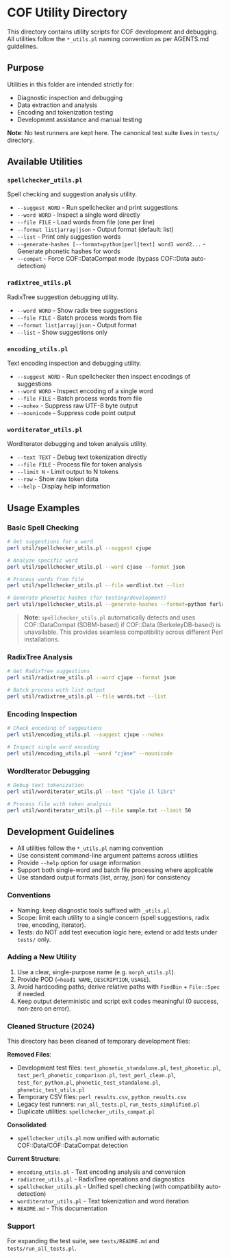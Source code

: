 # COF Utility Directory

This directory contains utility scripts for COF development and debugging. All utilities follow the `*_utils.pl` naming convention as per AGENTS.md guidelines.

## Purpose

Utilities in this folder are intended strictly for:
- Diagnostic inspection and debugging
- Data extraction and analysis  
- Encoding and tokenization testing
- Development assistance and manual testing

**Note**: No test runners are kept here. The canonical test suite lives in `tests/` directory.

## Available Utilities

### `spellchecker_utils.pl`
Spell checking and suggestion analysis utility.
- `--suggest WORD` - Run spellchecker and print suggestions
- `--word WORD` - Inspect a single word directly  
- `--file FILE` - Load words from file (one per line)
- `--format list|array|json` - Output format (default: list)
- `--list` - Print only suggestion words
- `--generate-hashes [--format=python|perl|text] word1 word2...` - Generate phonetic hashes for words
- `--compat` - Force COF::DataCompat mode (bypass COF::Data auto-detection)

### `radixtree_utils.pl`  
RadixTree suggestion debugging utility.
- `--word WORD` - Show radix tree suggestions
- `--file FILE` - Batch process words from file
- `--format list|array|json` - Output format
- `--list` - Show suggestions only

### `encoding_utils.pl`
Text encoding inspection and debugging utility.
- `--suggest WORD` - Run spellchecker then inspect encodings of suggestions
- `--word WORD` - Inspect encoding of a single word
- `--file FILE` - Batch process words from file
- `--nohex` - Suppress raw UTF-8 byte output
- `--nounicode` - Suppress code point output

### `worditerator_utils.pl`
WordIterator debugging and token analysis utility.
- `--text TEXT` - Debug text tokenization directly
- `--file FILE` - Process file for token analysis
- `--limit N` - Limit output to N tokens
- `--raw` - Show raw token data
- `--help` - Display help information

## Usage Examples

### Basic Spell Checking
```bash
# Get suggestions for a word
perl util/spellchecker_utils.pl --suggest cjupe

# Analyze specific word  
perl util/spellchecker_utils.pl --word cjase --format json

# Process words from file
perl util/spellchecker_utils.pl --file wordlist.txt --list

# Generate phonetic hashes (for testing/development)
perl util/spellchecker_utils.pl --generate-hashes --format=python furlan cjase lenghe
```

> **Note**: `spellchecker_utils.pl` automatically detects and uses COF::DataCompat 
> (SDBM-based) if COF::Data (BerkeleyDB-based) is unavailable. This provides 
> seamless compatibility across different Perl installations.

### RadixTree Analysis
```bash
# Get RadixTree suggestions
perl util/radixtree_utils.pl --word cjupe --format json

# Batch process with list output
perl util/radixtree_utils.pl --file words.txt --list
```

### Encoding Inspection
```bash
# Check encoding of suggestions
perl util/encoding_utils.pl --suggest cjupe --nohex

# Inspect single word encoding
perl util/encoding_utils.pl --word "cjàse" --nounicode
```

### WordIterator Debugging
```bash
# Debug text tokenization
perl util/worditerator_utils.pl --text "Cjale il libri"

# Process file with token analysis
perl util/worditerator_utils.pl --file sample.txt --limit 50
```

## Development Guidelines

- All utilities follow the `*_utils.pl` naming convention
- Use consistent command-line argument patterns across utilities
- Provide `--help` option for usage information
- Support both single-word and batch file processing where applicable
- Use standard output formats (list, array, json) for consistency

### Conventions
- Naming: keep diagnostic tools suffixed with `_utils.pl`.
- Scope: limit each utility to a single concern (spell suggestions, radix tree, encoding, iterator).
- Tests: do NOT add test execution logic here; extend or add tests under `tests/` only.

### Adding a New Utility
1. Use a clear, single-purpose name (e.g. `morph_utils.pl`).
2. Provide POD (`=head1 NAME`, `DESCRIPTION`, `USAGE`).
3. Avoid hardcoding paths; derive relative paths with `FindBin` + `File::Spec` if needed.
4. Keep output deterministic and script exit codes meaningful (0 success, non‑zero on error).

### Cleaned Structure (2024)
This directory has been cleaned of temporary development files:

**Removed Files**:
- Development test files: `test_phonetic_standalone.pl`, `test_phonetic.pl`, `test_perl_phonetic_comparison.pl`, `test_perl_clean.pl`, `test_for_python.pl`, `phonetic_test_standalone.pl`, `phonetic_test_utils.pl`
- Temporary CSV files: `perl_results.csv`, `python_results.csv`
- Legacy test runners: `run_all_tests.pl`, `run_tests_simplified.pl`
- Duplicate utilities: `spellchecker_utils_compat.pl`

**Consolidated**:
- `spellchecker_utils.pl` now unified with automatic COF::Data/COF::DataCompat detection

**Current Structure**:
- `encoding_utils.pl` - Text encoding analysis and conversion
- `radixtree_utils.pl` - RadixTree operations and diagnostics
- `spellchecker_utils.pl` - Unified spell checking (with compatibility auto-detection)
- `worditerator_utils.pl` - Text tokenization and word iteration
- `README.md` - This documentation

### Support
For expanding the test suite, see `tests/README.md` and `tests/run_all_tests.pl`.